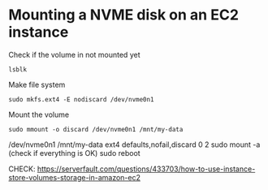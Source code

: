# Mounting a NVME disk on an EC2 instance

Check if the volume in not mounted yet

```
lsblk
```

Make file system

```
sudo mkfs.ext4 -E nodiscard /dev/nvme0n1
```

Mount the volume

```
sudo mmount -o discard /dev/nvme0n1 /mnt/my-data
```

/dev/nvme0n1 /mnt/my-data ext4 defaults,nofail,discard 0 2
sudo mount -a (check if everything is OK)
sudo reboot


CHECK: https://serverfault.com/questions/433703/how-to-use-instance-store-volumes-storage-in-amazon-ec2
